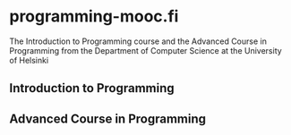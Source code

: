 # programming-mooc.fi
The Introduction to Programming course and the Advanced Course in Programming from the Department of Computer Science at the University of Helsinki
## Introduction to Programming

## Advanced Course in Programming
